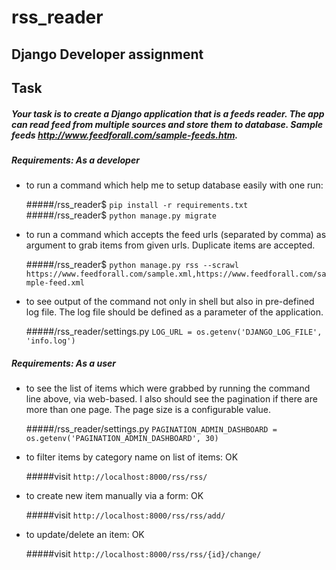# rss_reader
## Django Developer assignment
## Task
##### Your task is to create a Django application that is a feeds reader. The app can read feed from multiple sources and store them to database. Sample feeds http://www.feedforall.com/sample-feeds.htm.
##### Requirements: As a developer
- to run a command which help me to setup database easily with one run:

    #####/rss_reader$ `pip install -r requirements.txt `
    #####/rss_reader$ `python manage.py migrate`

- to run a command which accepts the feed urls (separated by comma) as argument to grab items from given urls. Duplicate items are accepted.

   #####/rss_reader$ `python manage.py rss --scrawl https://www.feedforall.com/sample.xml,https://www.feedforall.com/sample-feed.xml `

- to see output of the command not only in shell but also in pre-defined log file. The log file should be defined as a parameter of the application.

   #####/rss_reader/settings.py `LOG_URL = os.getenv('DJANGO_LOG_FILE', 'info.log')`

##### Requirements: As a user

- to see the list of items which were grabbed by running the command line above, via web-based. I also should see the pagination if there are more than one page. The page size is a configurable value.

   #####/rss_reader/settings.py `PAGINATION_ADMIN_DASHBOARD = os.getenv('PAGINATION_ADMIN_DASHBOARD', 30)`

- to filter items by category name on list of items: OK

   #####visit `http://localhost:8000/rss/rss/`
  
- to create new item manually via a form: OK

   #####visit `http://localhost:8000/rss/rss/add/`

- to update/delete an item: OK

   #####visit `http://localhost:8000/rss/rss/{id}/change/`
